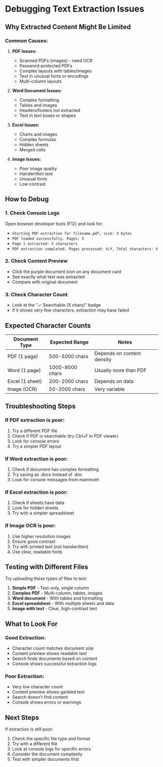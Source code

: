 # Debugging Text Extraction Issues

## Why Extracted Content Might Be Limited

### Common Causes:

1. **PDF Issues:**
   - Scanned PDFs (images) - need OCR
   - Password-protected PDFs
   - Complex layouts with tables/images
   - Text in unusual fonts or encodings
   - Multi-column layouts

2. **Word Document Issues:**
   - Complex formatting
   - Tables and images
   - Headers/footers not extracted
   - Text in text boxes or shapes

3. **Excel Issues:**
   - Charts and images
   - Complex formulas
   - Hidden sheets
   - Merged cells

4. **Image Issues:**
   - Poor image quality
   - Handwritten text
   - Unusual fonts
   - Low contrast

## How to Debug

### 1. Check Console Logs
Open browser developer tools (F12) and look for:
- `Starting PDF extraction for filename.pdf, size: X bytes`
- `PDF loaded successfully. Pages: X`
- `Page 1 extracted: X characters`
- `PDF extraction completed. Pages processed: X/Y, Total characters: X`

### 2. Check Content Preview
- Click the purple document icon on any document card
- See exactly what text was extracted
- Compare with original document

### 3. Check Character Count
- Look at the "✓ Searchable (X chars)" badge
- If it shows very few characters, extraction may have failed

## Expected Character Counts

| Document Type | Expected Range | Notes |
|---------------|----------------|-------|
| PDF (1 page) | 500-5000 chars | Depends on content density |
| Word (1 page) | 1000-8000 chars | Usually more than PDF |
| Excel (1 sheet) | 200-2000 chars | Depends on data |
| Image (OCR) | 50-2000 chars | Very variable |

## Troubleshooting Steps

### If PDF extraction is poor:
1. Try a different PDF file
2. Check if PDF is searchable (try Ctrl+F in PDF viewer)
3. Look for console errors
4. Try a simpler PDF layout

### If Word extraction is poor:
1. Check if document has complex formatting
2. Try saving as .docx instead of .doc
3. Look for console messages from mammoth

### If Excel extraction is poor:
1. Check if sheets have data
2. Look for hidden sheets
3. Try with a simpler spreadsheet

### If Image OCR is poor:
1. Use higher resolution images
2. Ensure good contrast
3. Try with printed text (not handwritten)
4. Use clear, readable fonts

## Testing with Different Files

Try uploading these types of files to test:

1. **Simple PDF** - Text-only, single column
2. **Complex PDF** - Multi-column, tables, images
3. **Word document** - With tables and formatting
4. **Excel spreadsheet** - With multiple sheets and data
5. **Image with text** - Clear, high-contrast text

## What to Look For

### Good Extraction:
- Character count matches document size
- Content preview shows readable text
- Search finds documents based on content
- Console shows successful extraction logs

### Poor Extraction:
- Very low character count
- Content preview shows garbled text
- Search doesn't find content
- Console shows errors or warnings

## Next Steps

If extraction is still poor:
1. Check the specific file type and format
2. Try with a different file
3. Look at console logs for specific errors
4. Consider the document complexity
5. Test with simpler documents first
